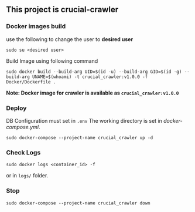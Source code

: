 ## **This project is crucial-crawler**
### Docker images build 
use the following to change the user to **desired user**
```shell
sudo su <desired user>
```
Build Image using following command
```shell
sudo docker build --build-arg UID=$(id -u) --build-arg GID=$(id -g) --build-arg UNAME=$(whoami) -t crucial_crawler:v1.0.0 -f Docker/Dockerfile .
```

**Note: Docker image for crawler is available as `crucial_crawler:v1.0.0`**

### Deploy
DB Configuration must set in `.env`
The working directory is set in _docker-compose.yml_.
```shell
sudo docker-compose --project-name crucial_crawler up -d
```

### Check Logs
```shell
sudo docker logs <container_id> -f 
```
or in `logs/` folder.

### Stop
```shell
sudo docker-compose --project-name crucial_crawler down
```